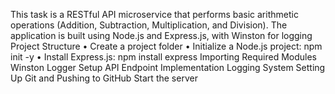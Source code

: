 This task is a RESTful API microservice that performs basic arithmetic operations (Addition, Subtraction, Multiplication, and Division). The application is built using Node.js and Express.js, with Winston for logging
Project Structure
• Create a project folder 
• Initialize a Node.js project: npm init -y 
• Install Express.js: npm install express
Importing Required Modules 
Winston Logger Setup
API Endpoint Implementation
Logging System
Setting Up Git and Pushing to GitHub 
Start the server 
